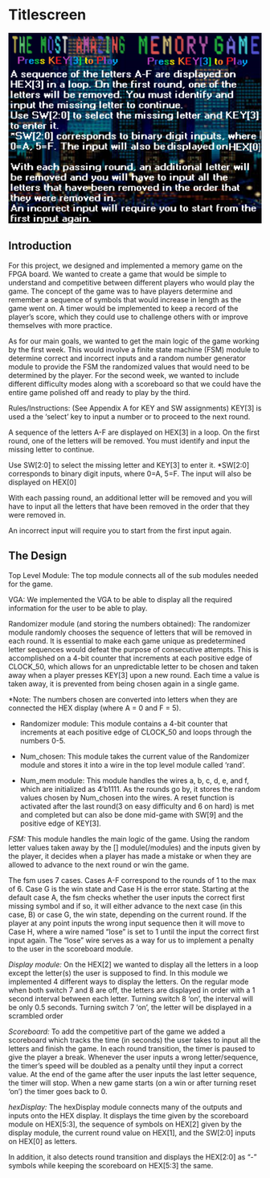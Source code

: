 # Titlescreen

<p align="center">
  <img src="https://github.com/alexismurari/Digital_Systems-Memory_Game/blob/main/Titlescreen.png" width="600"/>
</p>

## Introduction

For this project, we designed and implemented a memory game on the FPGA board. We wanted to create a game that would be simple to understand and competitive between different players who would play the game. The concept of the game was to have players determine and remember a sequence of symbols that would increase in length as the game went on. A timer would be implemented to keep a record of the player’s score, which they could use to challenge others with or improve themselves with more practice. 

As for our main goals, we wanted to get the main logic of the game working by the first week. This would involve a finite state machine (FSM) module to determine correct and incorrect inputs and a random number generator module to provide the FSM the randomized values that would need to be determined by the player. For the second week, we wanted to include different difficulty modes along with a scoreboard so that we could have the entire game polished off and ready to play by the third.

Rules/Instructions: (See Appendix A for KEY and SW assignments)
KEY[3] is used a the ‘select’ key to input a number or to proceed to the next round.

A sequence of the letters A-F are displayed on HEX[3] in a loop. On the first round, one of the letters will be removed. You must identify and input the missing letter to continue.

Use SW[2:0] to select the missing letter and KEY[3] to enter it.
*SW[2:0] corresponds to binary digit inputs, where 0=A, 5=F. The input will also be displayed on HEX[0]

With each passing round, an additional letter will be removed and you will have to input all the letters that have been removed in the order that they were removed in. 

An incorrect input will require you to start from the first input again.












## The Design

Top Level Module:
The top module connects all of the sub modules needed for the game.

VGA:
We implemented the VGA to be able to display all the required information for the user to be able to play. 

Randomizer module (and storing the numbers obtained):
The randomizer module randomly chooses the sequence of letters that will be removed in each round. It is essential to make each game unique as predetermined letter sequences would defeat the purpose of consecutive attempts. This is accomplished on a 4-bit counter that increments at each positive edge of CLOCK_50, which allows for an unpredictable letter to be chosen and taken away when a player presses KEY[3] upon a new round. Each time a value is taken away, it is prevented from being chosen again in a single game. 

*Note: The numbers chosen are converted into letters when they are connected the HEX display (where A = 0 and F = 5).

- Randomizer module:
This module contains a 4-bit counter that increments at each positive edge of CLOCK_50 and loops through the numbers 0-5.

- Num_chosen:
This module takes the current value of the Randomizer module and stores it into a wire in the top level module called ‘rand’.

- Num_mem module:
This module handles the wires a, b, c, d, e, and f, which are initialized as 4’b1111. As the rounds go by, it stores the random values chosen by Num_chosen into the wires. A reset function is activated after the last round(3 on easy difficulty and 6 on hard) is met and completed but can also be done mid-game with SW[9] and the positive edge of KEY[3].

*FSM:*
This module handles the main logic of the game. Using the random letter values taken away by the [] module(/modules) and the inputs given by the player, it decides when a player has made a mistake or when they are allowed to advance to the next round or win the game.

The fsm uses 7 cases. Cases A-F correspond to the rounds of 1 to the max of 6. Case G is the win state and Case H is the error state. Starting at the default case A, the fsm checks whether the user inputs the correct first missing symbol and if so, it will either advance to the next case (in this case, B) or case G, the win state, depending on the current round. If the player at any point inputs the wrong input sequence then it will move to Case H, where a wire named “lose” is set to 1 until the input the correct first input again. The “lose” wire serves as a way for us to implement a penalty to the user in the scoreboard module. 

*Display module:*
On the HEX[2] we wanted to display all the letters in a loop except the letter(s) the user is supposed to find. In this module we implemented 4 different ways to display the letters. On the regular mode when both switch 7 and 8 are off, the letters are displayed in order with a 1 second interval between each letter. 
Turning switch 8 ‘on’, the interval will be only 0.5 seconds. 
Turning switch 7 ‘on’, the letter will be displayed in a scrambled order

*Scoreboard:*
To add the competitive part of the game we added a scoreboard which tracks the time (in seconds) the user takes to input all the letters and finish the game. In each round transition, the timer is paused to give the player a break. Whenever the user inputs a wrong letter/sequence, the timer’s speed will be doubled as a penalty until they input a correct value. At the end of the game after the user inputs the last letter sequence, the timer will stop. When a new game starts (on a win or after turning reset ‘on’) the timer goes back to 0. 

*hexDisplay:*
The hexDisplay module connects many of the outputs and inputs onto the HEX display. It displays the time given by the scoreboard module on HEX[5:3], the sequence of symbols on HEX[2] given by the display module, the current round value on HEX[1], and the SW[2:0] inputs on HEX[0] as letters.

In addition, it also detects round transition and displays the HEX[2:0] as “-” symbols while keeping the scoreboard on HEX[5:3] the same.
